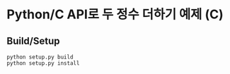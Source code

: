 # Python/C API로 두 정수 더하기 예제 (C)

## Build/Setup
```commandline
python setup.py build
python setup.py install
```
